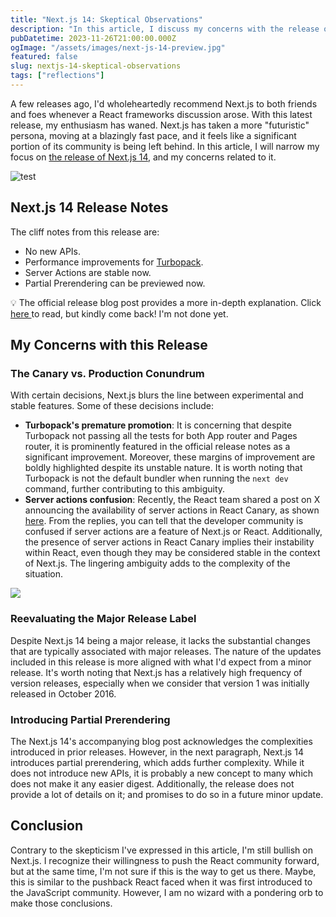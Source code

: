 ```yaml
---
title: "Next.js 14: Skeptical Observations"
description: "In this article, I discuss my concerns with the release of NextJs 14."
pubDatetime: 2023-11-26T21:00:00.000Z
ogImage: "/assets/images/next-js-14-preview.jpg"
featured: false
slug: nextjs-14-skeptical-observations
tags: ["reflections"]
---
```


A few releases ago, I'd wholeheartedly recommend Next.js to both friends and foes whenever a React frameworks discussion arose. With this latest release, my enthusiasm has waned. Next.js has taken a more "futuristic" persona, moving at a blazingly fast pace, and it feels like a significant portion of its community is being left behind. In this article, I will narrow my focus on [the release of Next.js 14](https://nextjs.org/blog/next-14), and my concerns related to it.

![test](/assets/images/mark-jackson-what.jpg)

## Next.js 14 Release Notes

The cliff notes from this release are:

- No new APIs.
- Performance improvements for [Turbopack](https://turbo.build/pack).
- Server Actions are stable now.
- Partial Prerendering can be previewed now.

💡 The official release blog post provides a more in-depth explanation. Click <a target="_blank" rel="noopener noreferrer nofollow" href="https://nextjs.org/blog/next-14">here </a>to read, but kindly come back! I'm not done yet.

## My Concerns with this Release

### The Canary vs. Production Conundrum

With certain decisions, Next.js blurs the line between experimental and stable features. Some of these decisions include:

- **Turbopack's premature promotion**: It is concerning that despite Turbopack not passing all the tests for both App router and Pages router, it is prominently featured in the official release notes as a significant improvement. Moreover, these margins of improvement are boldly highlighted despite its unstable nature. It is worth noting that Turbopack is not the default bundler when running the `next dev` command, further contributing to this ambiguity.
- **Server actions confusion**: Recently, the React team shared a post on X announcing the availability of server actions in React Canary, as shown [here](https://twitter.com/reactjs/status/1716573234160967762). From the replies, you can tell that the developer community is confused if server actions are a feature of Next.js or React. Additionally, the presence of server actions in React Canary implies their instability within React, even though they may be considered stable in the context of Next.js. The lingering ambiguity adds to the complexity of the situation.

![](/assets/images/canary-stable.jpg)

### Reevaluating the Major Release Label

Despite Next.js 14 being a major release, it lacks the substantial changes that are typically associated with major releases. The nature of the updates included in this release is more aligned with what I'd expect from a minor release. It's worth noting that Next.js has a relatively high frequency of version releases, especially when we consider that version 1 was initially released in October 2016.

### Introducing Partial Prerendering

The Next.js 14's accompanying blog post acknowledges the complexities introduced in prior releases. However, in the next paragraph, Next.js 14 introduces partial prerendering, which adds further complexity. While it does not introduce new APIs, it is probably a new concept to many which does not make it any easier digest. Additionally, the release does not provide a lot of details on it; and promises to do so in a future minor update.

## Conclusion

Contrary to the skepticism I've expressed in this article, I'm still bullish on Next.js. I recognize their willingness to push the React community forward, but at the same time, I'm not sure if this is the way to get us there. Maybe, this is similar to the pushback React faced when it was first introduced to the JavaScript community. However, I am no wizard with a pondering orb to make those conclusions.
